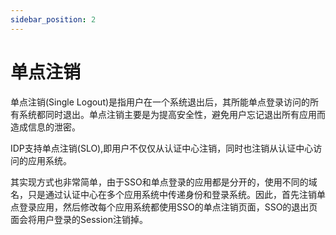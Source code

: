 ```yaml
---
sidebar_position: 2
---
```

# 单点注销
	
单点注销(Single Logout)是指用户在一个系统退出后，其所能单点登录访问的所有系统都同时退出。单点注销主要是为提高安全性，避免用户忘记退出所有应用而造成信息的泄密。
    	
    	
IDP支持单点注销(SLO),即用户不仅仅从认证中心注销，同时也注销从认证中心访问的应用系统。	
		
		
其实现方式也非常简单，由于SSO和单点登录的应用都是分开的，使用不同的域名，只是通过认证中心在多个应用系统中传递身份和登录系统。因此，首先注销单点登录应用，然后修改每个应用系统都使用SSO的单点注销页面，SSO的退出页面会将用户登录的Session注销掉。
